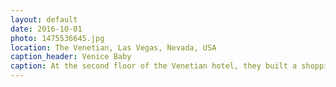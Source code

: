 ```yaml
---
layout: default
date: 2016-10-01
photo: 1475536645.jpg
location: The Venetian, Las Vegas, Nevada, USA
caption_header: Venice Baby
caption: At the second floor of the Venetian hotel, they built a shopping center with a river where people could go on using gondolas! All of this just to bring Venice from Italy to Vegas!
---
```

